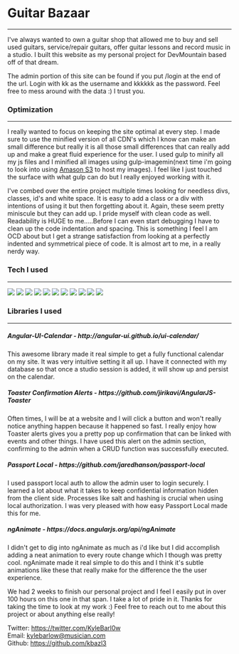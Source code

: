 <h1>Guitar Bazaar</h1>
<hr>

I've always wanted to own a guitar shop that allowed me to buy and sell used guitars, service/repair guitars, offer guitar lessons and record music in a studio.  I built this website as my personal project for DevMountain based off of that dream.

The admin portion of this site can be found if you put /login at the end of the url.  Login with kk as the username and kkkkkk as the password.  Feel free to mess around with the data :)  I trust you.

<h3>Optimization</h3>
<hr>
I really wanted to focus on keeping the site optimal at every step.  I made sure to use the minified version of all CDN's which I know can make an small difference but really it is all those small differences
that can really add up and make a great fluid experience for the user.  I used gulp to minify all my js files and I minified all images using gulp-imagemin(next time i'm going to look into using <a href="https://aws.amazon.com/s3/">Amason S3</a> to host my images).  I feel like I just touched the surface with what gulp can do but I really enjoyed working with it.

I've combed over the entire project multiple times looking for needless divs, classes, id's and white space.  It is easy to add a class or a div with intentions of using it but then forgetting about it.  Again, these seem pretty miniscule but they can add up.  I pride myself with clean code as well.  Readability is HUGE to me.....Before I can even start debugging I have to clean up the code indentation and spacing.  This is something I feel I am OCD about but I get a strange satisfaction from looking at a perfectly indented and symmetrical piece of code.  It is almost art to me, in a really nerdy way.



<h3>Tech I used</h3>
<hr>
<img src="http://dev.bowdenweb.com/a/i/js/icons/javascript-icon-128.png"><span></span>
<img src="https://cdn0.iconfinder.com/data/icons/HTML5/128/HTML_Logo.png">
<img src="https://cdn1.iconfinder.com/data/icons/logotypes/32/badge-css-3-128.png">
<img src="https://cdn0.iconfinder.com/data/icons/long-shadow-web-icons/512/boostrap-128.png"><span></span>
<img src="https://cdn3.iconfinder.com/data/icons/logos-3/250/angular-128.png">
<img src="https://cdn4.iconfinder.com/data/icons/logos-3/456/nodejs-new-pantone-black-128.png">
<img src="http://nodejs-cloud.com/img/128px/expressjs.png">
<img src="http://pixxstudios.com/wp-content/uploads/2015/03/gulp-mygulpfile_s.png">
<img src="http://perlmaven.com/img/mongodb-logo.png">
<img src="http://plainicon.com/dboard/userprod/2800_a1826/prod_thumb/plainicon.com-50292-128px-812.png">
<img src="https://raygun.com/blog/wp-content/uploads/2013/12/bower1.png">

<h3>Libraries I used</h3>
<hr>

<h5>Angular-UI-Calendar - http://angular-ui.github.io/ui-calendar/</h5>
This awesome library made it real simple to get a fully functional calendar on my site.  It was very intuitive setting it all up.  I have it connected with my database so that once a studio session is added,
it will show up and persist on the calendar.  

<h5>Toaster Confirmation Alerts - https://github.com/jirikavi/AngularJS-Toaster</h5>

Often times, I will be at a website and I will click a button and won't really notice anything happen because it happened so fast.  I really enjoy how Toaster alerts gives you a pretty pop up confirmation
that can be linked with events and other things.  I have used this alert on the admin section, confirming to the admin when a CRUD function was successfully executed.

<h5>Passport Local - https://github.com/jaredhanson/passport-local</h5>

I used passport local auth to allow the admin user to login securely.  I learned a lot about what it takes to keep confidential information hidden from the client side.  Processes like salt and hashing is crucial
when using local authorization.  I was very pleased with how easy Passport Local made this for me.

<h5>ngAnimate - https://docs.angularjs.org/api/ngAnimate</h5>
I didn't get to dig into ngAnimate as much as i'd like but I did accomplish adding a neat animation to every route change which I though was pretty cool.  ngAnimate made it real simple to do this and I think it's
subtle animations like these that really make for the difference the the user experience.


We had 2 weeks to finish our personal project and I feel I easily put in over 100 hours on this one in that span.  I take a lot of pride in it. Thanks for taking the time to look at my work :) Feel free to reach out to me about this project or about anything else really!

Twitter: https://twitter.com/KyleBarl0w<br>
Email: kylebarlow@musician.com<br>
Github: https://github.com/kbazl3
